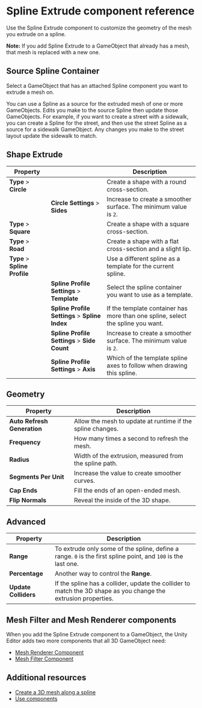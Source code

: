 # Spline Extrude component reference

Use the Spline Extrude component to customize the geometry of the mesh you extrude on a spline.

**Note:** If you add Spline Extrude to a GameObject that already has a mesh, that mesh is replaced with a new one.

## Source Spline Container

Select a GameObject that has an attached Spline component you want to extrude a mesh on.

You can use a Spline as a source for the extruded mesh of one or more GameObjects. Edits you make to the source Spline then update those GameObjects. For example, if you want to create a street with a sidewalk, you can create a Spline for the street, and then use the street Spline as a source for a sidewalk GameObject. Any changes you make to the street layout update the sidewalk to match.

## Shape Extrude

| **Property** | | **Description** |
| --- | --- | --- |
| **Type** > **Circle**| | Create a shape with a round cross-section. |
| | **Circle Settings** > **Sides**| Increase to create a smoother surface. The minimum value is `2`. |
| **Type** > **Square** | | Create a shape with a square cross-section. |
| **Type** >  **Road** | | Create a shape with a flat cross-section and a slight lip. |
| **Type** > **Spline Profile** | | Use a different spline as a template for the current spline. |
| | **Spline Profile Settings** > **Template** |  Select the spline container you want to use as a template. |
| | **Spline Profile Settings** > **Spline Index** | If the template container has more than one spline, select the spline you want.|
| | **Spline Profile Settings** > **Side Count** | Increase to create a smoother surface. The minimum value is `2`. |
| | **Spline Profile Settings** > **Axis** | Which of the template spline axes to follow when drawing this spline. |


## Geometry

| **Property** | **Description** |
| --- | --- |
| **Auto Refresh Generation** | Allow the mesh to update at runtime if the spline changes. |
| **Frequency** | How many times a second to refresh the mesh. |
| **Radius** | Width of the extrusion, measured from the spline path. |
| **Segments Per Unit** | Increase the value to create smoother curves. |
| **Cap Ends** | Fill the ends of an open-ended mesh. |
| **Flip Normals** | Reveal the inside of the 3D shape. |

## Advanced

| **Property** | **Description** |
| --- | --- |
| **Range** | To extrude only some of the spline, define a range. `0` is the first spline point, and `100` is the last one. |
| **Percentage** | Another way to control the **Range**. |
| **Update Colliders** | If the spline has a collider, update the collider to match the 3D shape as you change the extrusion properties. |


## Mesh Filter and Mesh Renderer components

When you add the Spline Extrude component to a GameObject, the Unity Editor adds two more components that all 3D GameObject need:

* [Mesh Renderer Component](https://docs.unity3d.com/Manual/class-MeshRenderer.html)
* [Mesh Filter Component](https://docs.unity3d.com/Manual/class-MeshFilter.html)

## Additional resources

* [Create a 3D mesh along a spline](extrude-mesh.md)
* [Use components](xref:UsingComponents)
